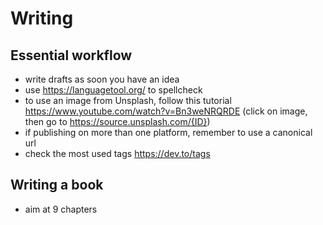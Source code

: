 # Writing

## Essential workflow

- write drafts as soon you have an idea
- use https://languagetool.org/ to spellcheck
- to use an image from Unsplash, follow this tutorial https://www.youtube.com/watch?v=Bn3weNRQRDE (click on image, then go to https://source.unsplash.com/{ID})
- if publishing on more than one platform, remember to use a canonical url
- check the most used tags https://dev.to/tags

## Writing a book

- aim at 9 chapters
